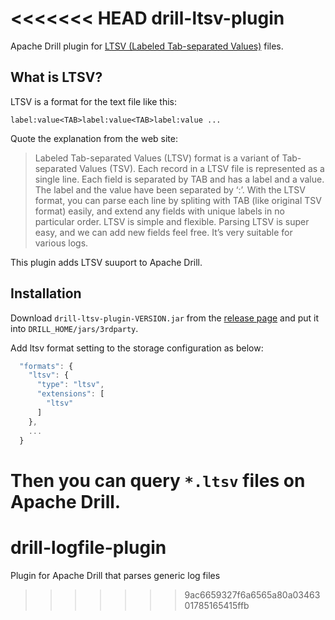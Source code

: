 <<<<<<< HEAD
drill-ltsv-plugin
====
Apache Drill plugin for [LTSV (Labeled Tab-separated Values)](http://ltsv.org/) files.

What is LTSV?
----
LTSV is a format for the text file like this:

```
label:value<TAB>label:value<TAB>label:value ...
```

Quote the explanation from the web site:

> Labeled Tab-separated Values (LTSV) format is a variant of Tab-separated Values (TSV). Each record in a LTSV file is represented as a single line. Each field is separated by TAB and has a label and a value. The label and the value have been separated by ‘:’. With the LTSV format, you can parse each line by spliting with TAB (like original TSV format) easily, and extend any fields with unique labels in no particular order.
> LTSV is simple and flexible. Parsing LTSV is super easy, and we can add new fields feel free. It’s very suitable for various logs.

This plugin adds LTSV suuport to Apache Drill.

Installation
----

Download `drill-ltsv-plugin-VERSION.jar` from the [release page](https://github.com/bizreach/drill-ltsv-plugin/releases) and put it into `DRILL_HOME/jars/3rdparty`.

Add ltsv format setting to the storage configuration as below:

```javascript
  "formats": {
    "ltsv": {
      "type": "ltsv",
      "extensions": [
        "ltsv"
      ]
    },
    ...
  }
```

Then you can query `*.ltsv` files on Apache Drill.
=======
# drill-logfile-plugin
Plugin for Apache Drill that parses generic log files
>>>>>>> 9ac6659327f6a6565a80a0346301785165415ffb
